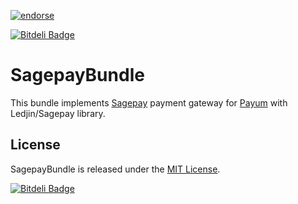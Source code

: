 [![endorse](https://api.coderwall.com/a2xchip/endorsecount.png)](https://coderwall.com/a2xchip)

[![Bitdeli Badge](https://d2weczhvl823v0.cloudfront.net/LedjIn/sagepaybundle/trend.png)](https://bitdeli.com/free "Bitdeli Badge")

# SagepayBundle

This bundle implements [Sagepay](http://www.sagepay.com/) payment gateway for [Payum](http://payum.org)
with Ledjin/Sagepay library.

## License

SagepayBundle is released under the [MIT License](LICENSE).


[![Bitdeli Badge](https://d2weczhvl823v0.cloudfront.net/LedjIn/sagepaybundle/trend.png)](https://bitdeli.com/free "Bitdeli Badge")


